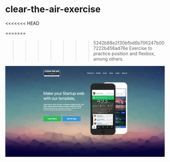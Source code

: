 # clear-the-air-exercise
<<<<<<< HEAD

=======
>>>>>>> 5242b88e2f30bfbd6b706247b007222b456ad76e
Exercise to practice position and flexbox, among others.

![desired_output](./img/desired_output.png)
